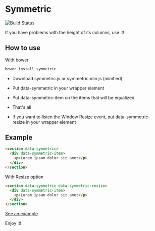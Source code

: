Symmetric
=========
[![Build Status](https://travis-ci.org/matheuslc/symmetric.svg)](https://travis-ci.org/matheuslc/symmetric)

If you have problems with the height of its columns, use it!

## How to use
With bower

```bash
bower install symmetric
```


* Download symmetric.js or symmetric.min.js (minified)
* Put data-symmetric in your wrapper element
* Put data-symmetric-item on the items that will be equalized
* That's all

* If you want to listen the Window Resize event, put data-symmetric-resize in your wrapper element

## Example

```html
<section data-symmetric>
  <div data-symmetric-item>
    <p>Lorem ipsum dolor sit amet</p>
  </div>
</section>
```

With Resize option
```html
<section data-symmetric data-symmetric-resize>
  <div data-symmetric-item>
    <p>Lorem ipsum dolor sit amet</p>
  </div>
</section>
```

[See an example](http://matheuslc.com/symmetric/examples/)


Enjoy it!
